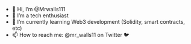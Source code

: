 - 👋 Hi, I’m @Mrwalls111
- 👀 I’m a tech enthusiast
- 🌱 I’m currently learning Web3 development (Solidity, smart contracts, etc)
- 📫 How to reach me: @mr_walls11 on Twitter 🐦

<!---
Mrwalls111/Mrwalls111 is a ✨ special ✨ repository because its `README.md` (this file) appears on your GitHub profile.
You can click the Preview link to take a look at your changes.
--->
